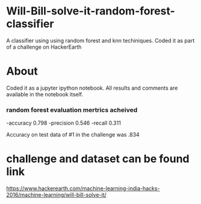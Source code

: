 # Will-Bill-solve-it-random-forest-classifier
A classifier using using random forest and knn techiniques. Coded it as part of a challenge on HackerEarth

# About
Coded it as a jupyter ipython notebook. All results and comments are available in the notebook itself. 

### random forest evaluation mertrics acheived 

-accuracy 0.798
-precision 0.546
-recall 0.311

Accuracy on test data of #1 in the challenge was .834


# challenge and dataset can be found link
https://www.hackerearth.com/machine-learning-india-hacks-2016/machine-learning/will-bill-solve-it/

